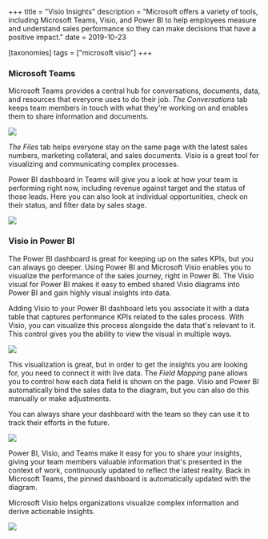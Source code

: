 +++
title = "Visio Insights"
description = "Microsoft offers a variety of tools, including Microsoft Teams, Visio, and Power BI to help employees measure and understand sales performance so they can make decisions that have a positive impact."
date = 2019-10-23

[taxonomies]
tags = ["microsoft visio"]
+++

### Microsoft Teams

Microsoft Teams provides a central hub for conversations, documents,
data, and resources that everyone uses to do their job. *The
Conversations* tab keeps team members in touch with what they're working
on and enables them to share information and documents.

![](https://o365hq.com/images/572.png)

*The Files* tab helps everyone stay on the same page with the latest
sales numbers, marketing collateral, and sales documents. Visio is a
great tool for visualizing and communicating complex processes.

Power BI dashboard in Teams will give you a look at how your team is
performing right now, including revenue against target and the status of
those leads. Here you can also look at individual opportunities, check
on their status, and filter data by sales stage.

![](https://o365hq.com/images/573.png)

### Visio in Power BI

The Power BI dashboard is great for keeping up on the sales
KPIs, but you can always go deeper. Using Power BI and
Microsoft Visio enables you to visualize the performance of the sales
journey, right in Power BI. The Visio visual for Power BI makes it
easy to embed shared Visio diagrams into Power BI and gain highly visual
insights into data.

Adding Visio to your Power BI dashboard lets you associate it with a
data table that captures performance KPIs related to the sales
process. With Visio, you can visualize this process alongside the data
that's relevant to it. This control gives you the ability to view the
visual in multiple ways.

![](https://o365hq.com/images/574.png)

This visualization is great, but in order to get the insights you are
looking for, you need to connect it with live data. The *Field Mapping*
pane allows you to control how each data field is shown on the page.
Visio and Power BI automatically bind the sales data to the diagram,
but you can also do this manually or make adjustments.

You can always share your dashboard with the team so they can use it to
track their efforts in the future.

![](https://o365hq.com/images/575.png)

Power BI, Visio, and Teams make it easy for you to share your insights,
giving your team members valuable information that's presented in the
context of work, continuously updated to reflect the latest reality.
Back in Microsoft Teams, the pinned dashboard is automatically updated
with the diagram.

Microsoft Visio helps organizations visualize complex information and
derive actionable insights.

![](https://o365hq.com/images/576.png)
